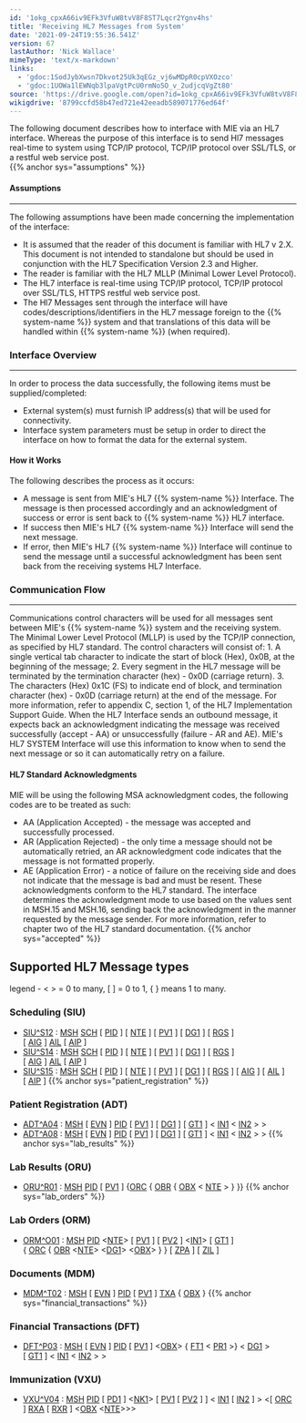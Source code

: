 ```yaml
---
id: '1okg_cpxA66iv9EFk3VfuW8tvV8F8ST7Lqcr2Ygnv4hs'
title: 'Receiving HL7 Messages from System'
date: '2021-09-24T19:55:36.541Z'
version: 67
lastAuthor: 'Nick Wallace'
mimeType: 'text/x-markdown'
links:
  - 'gdoc:1SodJybXwsn7Dkvot25Uk3qEGz_vj6wMDpR0cpVXOzco'
  - 'gdoc:1UOWa1lEWNqb3lpaVgtPcU0rmNo5O_v_2udjcqVgZt80'
source: 'https://drive.google.com/open?id=1okg_cpxA66iv9EFk3VfuW8tvV8F8ST7Lqcr2Ygnv4hs'
wikigdrive: '8799ccfd58b47ed721e42eeadb589071776ed64f'
---
```

The following document describes how to interface with MIE via an HL7 interface. Whereas the purpose of this interface is to send Hl7 messages real-time to system using TCP/IP protocol, TCP/IP protocol over SSL/TLS, or a restful web service post.  
{{% anchor sys="assumptions" %}}

  
#### Assumptions
___
   

The following assumptions have been made concerning the implementation of the interface:
* It is assumed that the reader of this document is familiar with HL7 v 2.X. This document is not intended to standalone but should be used in conjunction with the HL7 Specification Version 2.3 and Higher.
* The reader is familiar with the HL7 MLLP (Minimal Lower Level Protocol).
* The HL7 interface is real-time using TCP/IP protocol, TCP/IP protocol over SSL/TLS, HTTPS restful web service post.
* The Hl7 Messages sent through the interface will have codes/descriptions/identifiers in the HL7 message foreign to the {{% system-name %}} system and that translations of this data will be handled within {{% system-name %}} (when required).
  
### **Interface Overview**  


___
 In order to process the data successfully, the following items must be supplied/completed:
* External system(s) must furnish IP address(s) that will be used for connectivity.
* Interface system parameters must be setup in order to direct the interface on how to format the data for the external system.
  
#### **How it Works**  

The following describes the process as it occurs:
* A message is sent from MIE's HL7 {{% system-name %}} Interface. The message is then processed accordingly and an acknowledgment of success or error is sent back to {{% system-name %}} HL7 interface.
* If success then MIE's HL7 {{% system-name %}} Interface will send the next message.
* If error, then MIE's HL7 {{% system-name %}} Interface will continue to send the message until a successful acknowledgment has been sent back from the receiving systems HL7 Interface.
  
### **Communication Flow**  


___
 Communications control characters will be used for all messages sent between MIE's {{% system-name %}} system and the receiving system. The Minimal Lower Level Protocol (MLLP) is used by the TCP/IP connection, as specified by HL7 standard.
The control characters will consist of: 1. A single vertical tab character to indicate the start of block (Hex), 0x0B, at the beginning of the message; 2. Every segment in the HL7 message will be terminated by the termination character (hex) - 0x0D (carriage return). 3. The characters (Hex) 0x1C (FS) to indicate end of block, and termination character (hex) - 0x0D (carriage return) at the end of the message.
For more information, refer to appendix C, section 1, of the HL7 Implementation Support Guide.
When the HL7 Interface sends an outbound message, it expects back an acknowledgment indicating the message was received successfully (accept - AA) or unsuccessfully (failure - AR and AE). MIE's HL7 SYSTEM Interface will use this information to know when to send the next message or so it can automatically retry on a failure.
  
#### **HL7 Standard Acknowledgments**  

MIE will be using the following MSA acknowledgment codes, the following codes are to be treated as such:
* AA (Application Accepted) - the message was accepted and successfully processed.
* AR (Application Rejected) - the only time a message should not be automatically retried, an AR acknowledgment code indicates that the message is not formatted properly.
* AE (Application Error) - a notice of failure on the receiving side and does not indicate that the message is bad and must be resent.
These acknowledgments conform to the HL7 standard. The interface determines the acknowledgment mode to use based on the values sent in MSH.15 and MSH.16, sending back the acknowledgment in the manner requested by the message sender. For more information, refer to chapter two of the HL7 standard documentation.
{{% anchor sys="accepted" %}}

  
## Supported HL7 Message types  

legend - < > = 0 to many, [ ] = 0 to 1, { } means 1 to many.
  
### **Scheduling (SIU)**  

* [SIU^S12](gdoc:1SodJybXwsn7Dkvot25Uk3qEGz_vj6wMDpR0cpVXOzco) : [MSH](gdoc:1UOWa1lEWNqb3lpaVgtPcU0rmNo5O_v_2udjcqVgZt80) [SCH](gdoc:1UOWa1lEWNqb3lpaVgtPcU0rmNo5O_v_2udjcqVgZt80) [ [PID](gdoc:1UOWa1lEWNqb3lpaVgtPcU0rmNo5O_v_2udjcqVgZt80) ] [ [NTE](gdoc:1UOWa1lEWNqb3lpaVgtPcU0rmNo5O_v_2udjcqVgZt80) ] [ [PV1](gdoc:1UOWa1lEWNqb3lpaVgtPcU0rmNo5O_v_2udjcqVgZt80) ] [ [DG1](gdoc:1UOWa1lEWNqb3lpaVgtPcU0rmNo5O_v_2udjcqVgZt80) ] [ [RGS](gdoc:1UOWa1lEWNqb3lpaVgtPcU0rmNo5O_v_2udjcqVgZt80) ] [ [AIG](gdoc:1UOWa1lEWNqb3lpaVgtPcU0rmNo5O_v_2udjcqVgZt80) ] [AIL](gdoc:1UOWa1lEWNqb3lpaVgtPcU0rmNo5O_v_2udjcqVgZt80) [ [AIP](gdoc:1UOWa1lEWNqb3lpaVgtPcU0rmNo5O_v_2udjcqVgZt80) ]
* [SIU^S14](gdoc:1SodJybXwsn7Dkvot25Uk3qEGz_vj6wMDpR0cpVXOzco) : [MSH](gdoc:1UOWa1lEWNqb3lpaVgtPcU0rmNo5O_v_2udjcqVgZt80) [SCH](gdoc:1UOWa1lEWNqb3lpaVgtPcU0rmNo5O_v_2udjcqVgZt80) [ [PID](gdoc:1UOWa1lEWNqb3lpaVgtPcU0rmNo5O_v_2udjcqVgZt80) ] [ [NTE](gdoc:1UOWa1lEWNqb3lpaVgtPcU0rmNo5O_v_2udjcqVgZt80) ] [ [PV1](gdoc:1UOWa1lEWNqb3lpaVgtPcU0rmNo5O_v_2udjcqVgZt80) ] [ [DG1](gdoc:1UOWa1lEWNqb3lpaVgtPcU0rmNo5O_v_2udjcqVgZt80) ] [ [RGS](gdoc:1UOWa1lEWNqb3lpaVgtPcU0rmNo5O_v_2udjcqVgZt80) ] [ [AIG](gdoc:1UOWa1lEWNqb3lpaVgtPcU0rmNo5O_v_2udjcqVgZt80) ] [AIL](gdoc:1UOWa1lEWNqb3lpaVgtPcU0rmNo5O_v_2udjcqVgZt80) [ [AIP](gdoc:1UOWa1lEWNqb3lpaVgtPcU0rmNo5O_v_2udjcqVgZt80) ]
* [SIU^S15](gdoc:1SodJybXwsn7Dkvot25Uk3qEGz_vj6wMDpR0cpVXOzco) : [MSH](gdoc:1UOWa1lEWNqb3lpaVgtPcU0rmNo5O_v_2udjcqVgZt80) [SCH](gdoc:1UOWa1lEWNqb3lpaVgtPcU0rmNo5O_v_2udjcqVgZt80) [ [PID](gdoc:1UOWa1lEWNqb3lpaVgtPcU0rmNo5O_v_2udjcqVgZt80) ] [ [NTE](gdoc:1UOWa1lEWNqb3lpaVgtPcU0rmNo5O_v_2udjcqVgZt80) ] [ [PV1](gdoc:1UOWa1lEWNqb3lpaVgtPcU0rmNo5O_v_2udjcqVgZt80) ] [ [DG1](gdoc:1UOWa1lEWNqb3lpaVgtPcU0rmNo5O_v_2udjcqVgZt80) ] [ [RGS](gdoc:1UOWa1lEWNqb3lpaVgtPcU0rmNo5O_v_2udjcqVgZt80) ] [ [AIG](gdoc:1UOWa1lEWNqb3lpaVgtPcU0rmNo5O_v_2udjcqVgZt80) ] [ [AIL](gdoc:1UOWa1lEWNqb3lpaVgtPcU0rmNo5O_v_2udjcqVgZt80) ] [ [AIP](gdoc:1UOWa1lEWNqb3lpaVgtPcU0rmNo5O_v_2udjcqVgZt80) ]
{{% anchor sys="patient_registration" %}}

  
### Patient Registration (ADT)  

* [ADT^A04](gdoc:1SodJybXwsn7Dkvot25Uk3qEGz_vj6wMDpR0cpVXOzco) : [MSH](gdoc:1UOWa1lEWNqb3lpaVgtPcU0rmNo5O_v_2udjcqVgZt80) [ [EVN](gdoc:1UOWa1lEWNqb3lpaVgtPcU0rmNo5O_v_2udjcqVgZt80) ] [PID](gdoc:1UOWa1lEWNqb3lpaVgtPcU0rmNo5O_v_2udjcqVgZt80) [ [PV1](gdoc:1UOWa1lEWNqb3lpaVgtPcU0rmNo5O_v_2udjcqVgZt80) ] [ [DG1](gdoc:1UOWa1lEWNqb3lpaVgtPcU0rmNo5O_v_2udjcqVgZt80) ] [ [GT1](gdoc:1UOWa1lEWNqb3lpaVgtPcU0rmNo5O_v_2udjcqVgZt80) ] < [IN1](gdoc:1UOWa1lEWNqb3lpaVgtPcU0rmNo5O_v_2udjcqVgZt80) < [IN2](gdoc:1UOWa1lEWNqb3lpaVgtPcU0rmNo5O_v_2udjcqVgZt80) > >
* [ADT^A08](gdoc:1SodJybXwsn7Dkvot25Uk3qEGz_vj6wMDpR0cpVXOzco) : [MSH](gdoc:1UOWa1lEWNqb3lpaVgtPcU0rmNo5O_v_2udjcqVgZt80) [ [EVN](gdoc:1UOWa1lEWNqb3lpaVgtPcU0rmNo5O_v_2udjcqVgZt80) ] [PID](gdoc:1UOWa1lEWNqb3lpaVgtPcU0rmNo5O_v_2udjcqVgZt80) [ [PV1](gdoc:1UOWa1lEWNqb3lpaVgtPcU0rmNo5O_v_2udjcqVgZt80) ] [ [DG1](gdoc:1UOWa1lEWNqb3lpaVgtPcU0rmNo5O_v_2udjcqVgZt80) ] [ [GT1](gdoc:1UOWa1lEWNqb3lpaVgtPcU0rmNo5O_v_2udjcqVgZt80) ] < [IN1](gdoc:1UOWa1lEWNqb3lpaVgtPcU0rmNo5O_v_2udjcqVgZt80) < [IN2](gdoc:1UOWa1lEWNqb3lpaVgtPcU0rmNo5O_v_2udjcqVgZt80) > >
{{% anchor sys="lab_results" %}}

  
### Lab Results (ORU)  

* [ORU^R01](gdoc:1SodJybXwsn7Dkvot25Uk3qEGz_vj6wMDpR0cpVXOzco) : [MSH](gdoc:1UOWa1lEWNqb3lpaVgtPcU0rmNo5O_v_2udjcqVgZt80) [PID](gdoc:1UOWa1lEWNqb3lpaVgtPcU0rmNo5O_v_2udjcqVgZt80) [ [PV1](gdoc:1UOWa1lEWNqb3lpaVgtPcU0rmNo5O_v_2udjcqVgZt80) ] {[ORC](gdoc:1UOWa1lEWNqb3lpaVgtPcU0rmNo5O_v_2udjcqVgZt80) { [OBR](gdoc:1UOWa1lEWNqb3lpaVgtPcU0rmNo5O_v_2udjcqVgZt80) { [OBX](gdoc:1UOWa1lEWNqb3lpaVgtPcU0rmNo5O_v_2udjcqVgZt80) < [NTE](gdoc:1UOWa1lEWNqb3lpaVgtPcU0rmNo5O_v_2udjcqVgZt80) > } }}
{{% anchor sys="lab_orders" %}}

  
### Lab Orders (ORM)  

* [ORM^O01](gdoc:1SodJybXwsn7Dkvot25Uk3qEGz_vj6wMDpR0cpVXOzco) : [MSH](gdoc:1UOWa1lEWNqb3lpaVgtPcU0rmNo5O_v_2udjcqVgZt80) [PID](gdoc:1UOWa1lEWNqb3lpaVgtPcU0rmNo5O_v_2udjcqVgZt80) <[NTE](gdoc:1UOWa1lEWNqb3lpaVgtPcU0rmNo5O_v_2udjcqVgZt80)> [ [PV1](gdoc:1UOWa1lEWNqb3lpaVgtPcU0rmNo5O_v_2udjcqVgZt80) ] [ [PV2](gdoc:1UOWa1lEWNqb3lpaVgtPcU0rmNo5O_v_2udjcqVgZt80) ] <[IN1](gdoc:1UOWa1lEWNqb3lpaVgtPcU0rmNo5O_v_2udjcqVgZt80)> [ [GT1](gdoc:1UOWa1lEWNqb3lpaVgtPcU0rmNo5O_v_2udjcqVgZt80) ] { [ORC](gdoc:1UOWa1lEWNqb3lpaVgtPcU0rmNo5O_v_2udjcqVgZt80) { [OBR](gdoc:1UOWa1lEWNqb3lpaVgtPcU0rmNo5O_v_2udjcqVgZt80) <[NTE](gdoc:1UOWa1lEWNqb3lpaVgtPcU0rmNo5O_v_2udjcqVgZt80)> <[DG1](gdoc:1UOWa1lEWNqb3lpaVgtPcU0rmNo5O_v_2udjcqVgZt80)> <[OBX](gdoc:1UOWa1lEWNqb3lpaVgtPcU0rmNo5O_v_2udjcqVgZt80)> } } [ [ZPA](gdoc:1UOWa1lEWNqb3lpaVgtPcU0rmNo5O_v_2udjcqVgZt80) ] [ [ZIL](gdoc:1UOWa1lEWNqb3lpaVgtPcU0rmNo5O_v_2udjcqVgZt80) ]
  
### **Documents (MDM)**  

* [MDM^T02](gdoc:1SodJybXwsn7Dkvot25Uk3qEGz_vj6wMDpR0cpVXOzco) : [MSH](gdoc:1UOWa1lEWNqb3lpaVgtPcU0rmNo5O_v_2udjcqVgZt80) [ [EVN](gdoc:1UOWa1lEWNqb3lpaVgtPcU0rmNo5O_v_2udjcqVgZt80) ] [PID](gdoc:1UOWa1lEWNqb3lpaVgtPcU0rmNo5O_v_2udjcqVgZt80) [ [PV1](gdoc:1UOWa1lEWNqb3lpaVgtPcU0rmNo5O_v_2udjcqVgZt80) ] [TXA](gdoc:1UOWa1lEWNqb3lpaVgtPcU0rmNo5O_v_2udjcqVgZt80) { [OBX](gdoc:1UOWa1lEWNqb3lpaVgtPcU0rmNo5O_v_2udjcqVgZt80) }
{{% anchor sys="financial_transactions" %}}

  
### Financial Transactions (DFT)  

* [DFT^P03](gdoc:1SodJybXwsn7Dkvot25Uk3qEGz_vj6wMDpR0cpVXOzco) : [MSH](gdoc:1UOWa1lEWNqb3lpaVgtPcU0rmNo5O_v_2udjcqVgZt80) [ [EVN](gdoc:1UOWa1lEWNqb3lpaVgtPcU0rmNo5O_v_2udjcqVgZt80) ] [PID](gdoc:1UOWa1lEWNqb3lpaVgtPcU0rmNo5O_v_2udjcqVgZt80) [ [PV1](gdoc:1UOWa1lEWNqb3lpaVgtPcU0rmNo5O_v_2udjcqVgZt80) ] <[OBX](gdoc:1UOWa1lEWNqb3lpaVgtPcU0rmNo5O_v_2udjcqVgZt80)> { [FT1](gdoc:1UOWa1lEWNqb3lpaVgtPcU0rmNo5O_v_2udjcqVgZt80) < [PR1](gdoc:1UOWa1lEWNqb3lpaVgtPcU0rmNo5O_v_2udjcqVgZt80) >} < [DG1](gdoc:1UOWa1lEWNqb3lpaVgtPcU0rmNo5O_v_2udjcqVgZt80) > [ [GT1](gdoc:1UOWa1lEWNqb3lpaVgtPcU0rmNo5O_v_2udjcqVgZt80) ] < [IN1](gdoc:1UOWa1lEWNqb3lpaVgtPcU0rmNo5O_v_2udjcqVgZt80) < [IN2](gdoc:1UOWa1lEWNqb3lpaVgtPcU0rmNo5O_v_2udjcqVgZt80) > >

  
### Immunization (VXU)  

* [VXU^V04](gdoc:1SodJybXwsn7Dkvot25Uk3qEGz_vj6wMDpR0cpVXOzco) : [MSH](gdoc:1UOWa1lEWNqb3lpaVgtPcU0rmNo5O_v_2udjcqVgZt80) [PID](gdoc:1UOWa1lEWNqb3lpaVgtPcU0rmNo5O_v_2udjcqVgZt80) [ [PD1](gdoc:1UOWa1lEWNqb3lpaVgtPcU0rmNo5O_v_2udjcqVgZt80) ] <[NK1](gdoc:1UOWa1lEWNqb3lpaVgtPcU0rmNo5O_v_2udjcqVgZt80)> [ [PV1](gdoc:1UOWa1lEWNqb3lpaVgtPcU0rmNo5O_v_2udjcqVgZt80) [ [PV2](gdoc:1UOWa1lEWNqb3lpaVgtPcU0rmNo5O_v_2udjcqVgZt80) ] ] < [IN1](gdoc:1UOWa1lEWNqb3lpaVgtPcU0rmNo5O_v_2udjcqVgZt80) [ [IN2](gdoc:1UOWa1lEWNqb3lpaVgtPcU0rmNo5O_v_2udjcqVgZt80) ] > <[ [ORC](gdoc:1UOWa1lEWNqb3lpaVgtPcU0rmNo5O_v_2udjcqVgZt80) ] [RXA](gdoc:1UOWa1lEWNqb3lpaVgtPcU0rmNo5O_v_2udjcqVgZt80) [ [RXR](gdoc:1UOWa1lEWNqb3lpaVgtPcU0rmNo5O_v_2udjcqVgZt80) ] <[OBX](gdoc:1UOWa1lEWNqb3lpaVgtPcU0rmNo5O_v_2udjcqVgZt80) <[NTE](gdoc:1UOWa1lEWNqb3lpaVgtPcU0rmNo5O_v_2udjcqVgZt80)>>>


